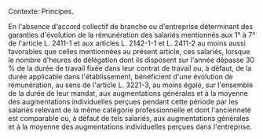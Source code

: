 Contexte: Principes.

En l'absence d'accord collectif de branche ou d'entreprise déterminant des garanties d'évolution de la rémunération des salariés mentionnés aux 1° à 7° de l'article L. 2411-1 et aux articles L. 2142-1-1 et L. 2411-2 au moins aussi favorables que celles mentionnées au présent article, ces salariés, lorsque le nombre d'heures de délégation dont ils disposent sur l'année dépasse 30 % de la durée de travail fixée dans leur contrat de travail ou, à défaut, de la durée applicable dans l'établissement, bénéficient d'une évolution de rémunération, au sens de l'article L. 3221-3, au moins égale, sur l'ensemble de la durée de leur mandat, aux augmentations générales et à la moyenne des augmentations individuelles perçues pendant cette période par les salariés relevant de la même catégorie professionnelle et dont l'ancienneté est comparable ou, à défaut de tels salariés, aux augmentations générales et à la moyenne des augmentations individuelles perçues dans l'entreprise.